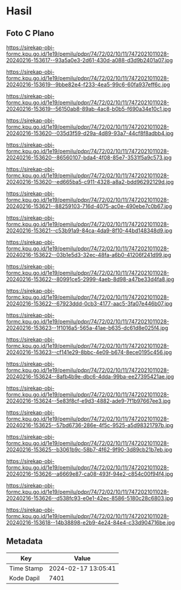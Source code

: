 # Hasil

## Foto C Plano

https://sirekap-obj-formc.kpu.go.id/1e19/pemilu/pdpr/74/72/02/10/11/7472021011028-20240216-153617--93a5a0e3-2d61-430d-a088-d3d9b2401a07.jpg

https://sirekap-obj-formc.kpu.go.id/1e19/pemilu/pdpr/74/72/02/10/11/7472021011028-20240216-153619--9bbe82e4-f233-4ea5-99c6-60fa937eff6c.jpg

https://sirekap-obj-formc.kpu.go.id/1e19/pemilu/pdpr/74/72/02/10/11/7472021011028-20240216-153619--56150ab8-89ab-4ac8-b0b5-f690a34e10c1.jpg

https://sirekap-obj-formc.kpu.go.id/1e19/pemilu/pdpr/74/72/02/10/11/7472021011028-20240216-153620--035d3f59-d29a-4d89-93a7-44cf8f8adbb4.jpg

https://sirekap-obj-formc.kpu.go.id/1e19/pemilu/pdpr/74/72/02/10/11/7472021011028-20240216-153620--86560107-bda4-4f08-85e7-3531f5a9c573.jpg

https://sirekap-obj-formc.kpu.go.id/1e19/pemilu/pdpr/74/72/02/10/11/7472021011028-20240216-153620--ed665ba5-c911-4328-a8a2-bdd96292129d.jpg

https://sirekap-obj-formc.kpu.go.id/1e19/pemilu/pdpr/74/72/02/10/11/7472021011028-20240216-153621--88259103-716d-4075-ac0e-490ebe7c0b67.jpg

https://sirekap-obj-formc.kpu.go.id/1e19/pemilu/pdpr/74/72/02/10/11/7472021011028-20240216-153621--c53b91a9-84ca-4da9-8f10-44bd148348d9.jpg

https://sirekap-obj-formc.kpu.go.id/1e19/pemilu/pdpr/74/72/02/10/11/7472021011028-20240216-153622--03b1e5d3-32ec-48fa-a6b0-41206f241d99.jpg

https://sirekap-obj-formc.kpu.go.id/1e19/pemilu/pdpr/74/72/02/10/11/7472021011028-20240216-153622--80991ce5-2999-4aeb-8d98-a47be33d4fa8.jpg

https://sirekap-obj-formc.kpu.go.id/1e19/pemilu/pdpr/74/72/02/10/11/7472021011028-20240216-153622--67923ddd-0cb3-4177-aac5-3fa07e446b07.jpg

https://sirekap-obj-formc.kpu.go.id/1e19/pemilu/pdpr/74/72/02/10/11/7472021011028-20240216-153623--1f1016a5-565a-41ae-b635-dc61d8e025f4.jpg

https://sirekap-obj-formc.kpu.go.id/1e19/pemilu/pdpr/74/72/02/10/11/7472021011028-20240216-153623--cf141e29-8bbc-4e09-b674-8ece0195c456.jpg

https://sirekap-obj-formc.kpu.go.id/1e19/pemilu/pdpr/74/72/02/10/11/7472021011028-20240216-153624--8afb4b9e-dbc6-4dda-99ba-ee27395421ae.jpg

https://sirekap-obj-formc.kpu.go.id/1e19/pemilu/pdpr/74/72/02/10/11/7472021011028-20240216-153624--5e83f8cf-e9d3-4882-ade9-7f1b97667ee3.jpg

https://sirekap-obj-formc.kpu.go.id/1e19/pemilu/pdpr/74/72/02/10/11/7472021011028-20240216-153625--57bd6736-286e-4f5c-9525-a5d98321797b.jpg

https://sirekap-obj-formc.kpu.go.id/1e19/pemilu/pdpr/74/72/02/10/11/7472021011028-20240216-153625--b3061b9c-58b7-4f62-9f90-3d89cb21b7eb.jpg

https://sirekap-obj-formc.kpu.go.id/1e19/pemilu/pdpr/74/72/02/10/11/7472021011028-20240216-153626--a6669e87-ca08-493f-94e2-c854c00f94f4.jpg

https://sirekap-obj-formc.kpu.go.id/1e19/pemilu/pdpr/74/72/02/10/11/7472021011028-20240216-153626--d538fc93-e0e1-42ec-8586-5180c28c6803.jpg

https://sirekap-obj-formc.kpu.go.id/1e19/pemilu/pdpr/74/72/02/10/11/7472021011028-20240216-153618--14b38898-e2b9-4e24-84e4-c33d904716be.jpg


## Metadata

| Key        | Value               |
| ---------- | ------------------- |
| Time Stamp | 2024-02-17 13:05:41 |
| Kode Dapil | 7401                |



